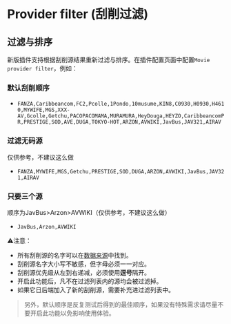 # Provider filter (刮削过滤)

## 过滤与排序

新版插件支持根据刮削源结果重新过滤与排序。在插件配置页面中配置`Movie provider filter`，例如：

### 默认刮削顺序

- `FANZA,Caribbeancom,FC2,Pcolle,1Pondo,10musume,KIN8,C0930,H0930,H4610,MYWIFE,MGS,XXX-AV,Gcolle,Getchu,PACOPACOMAMA,MURAMURA,HeyDouga,HEYZO,CaribbeancomPR,PRESTIGE,SOD,AVE,DUGA,TOKYO-HOT,ARZON,AVWIKI,JavBus,JAV321,AIRAV`

### 过滤无码源

仅供参考，不建议这么做

- `FANZA,MYWIFE,MGS,Getchu,PRESTIGE,SOD,DUGA,ARZON,AVWIKI,JavBus,JAV321,AIRAV`

### 只要三个源

顺序为JavBus>Arzon>AVWIKI（仅供参考，不建议这么做）

- `JavBus,Arzon,AVWIKI`

⚠️注意：

- 所有刮削源的名字可以在[数据来源](./provider-source.md)中找到。
- 刮削源名字大小写不敏感，但字母必须一一对应。
- 刮削源优先级从左到右递减，必须使用**逗号**隔开。
- 开启此功能后，凡不在过滤列表内的源均会被过滤掉。
- 如果它日后端加入了新的刮削源，需要补充进过滤列表中。

> 另外，默认顺序是反复测试后得到的最佳顺序，如果没有特殊需求请尽量不要开启此功能以免影响使用体验。
